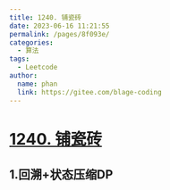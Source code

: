 ```yaml
---
title: 1240. 铺瓷砖
date: 2023-06-16 11:21:55
permalink: /pages/8f093e/
categories:
  - 算法
tags:
  - Leetcode
author: 
  name: phan
  link: https://gitee.com/blage-coding
---
```

# [1240. 铺瓷砖](https://leetcode.cn/problems/tiling-a-rectangle-with-the-fewest-squares/)

## 1.回溯+状态压缩DP